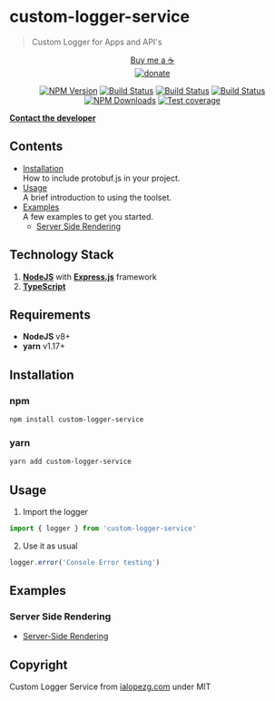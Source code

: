 # custom-logger-service

> Custom Logger for Apps and API's

<div align="center">

 <a href="https://www.paypal.me/isidrolopezg">Buy me a ☕️<br/><img src="https://img.shields.io/badge/Donate-PayPal-green" alt="donate"></a>

[![NPM Version][npm-image]][npm-url]
[![Build Status][travis-image]][travis-url]
[![Build Status][travis-image-windows]][travis-url]
[![Build Status][travis-image-osx]][travis-url]
[![NPM Downloads][downloads-image]][downloads-url]
[![Test coverage][coveralls-image]][coveralls-url]

</div>

<p align="center">

[**Contact the developer**](mailto:me@ialopezg.com)

</p>

Contents
--------
* [Installation](#installation)<br/>
  How to include protobuf.js in your project.
* [Usage](#usage)<br />
  A brief introduction to using the toolset.
* [Examples](#examples)<br />
  A few examples to get you started.
  * [Server Side Rendering](#server-side-rendering)

## Technology Stack

1. **[NodeJS](https://nodejs.org/en/)** with **[Express.js](http://expressjs.com/)** framework
2. **[TypeScript](https://www.typescriptlang.org/)**

## Requirements

- **NodeJS** v8+
- **yarn** v1.17+

Installation
-------------

### npm

```sh
npm install custom-logger-service
```

### yarn

```sh
yarn add custom-logger-service
```

Usage
-----

1. Import the logger

```js
import { logger } from 'custom-logger-service'
```

2. Use it as usual

```js
logger.error('Console Error testing')
```

Examples
--------

### Server Side Rendering

- [Server-Side Rendering](./exampes/ssr)

## Copyright

Custom Logger Service from [ialopezg.com](https://ialopezg.com) under MIT

[npm-image]: https://img.shields.io/npm/v/custom-logger-service.svg
[npm-url]: https://npmjs.org/package/custom-logger-service
[downloads-image]: https://img.shields.io/npm/dm/custom-logger-service.svg
[downloads-url]: https://www.npmjs.com/package/custom-logger-service
[travis-image]: https://img.shields.io/travis/ialopezg/custom-error-service/master.svg?label=linux
[travis-image-osx]: https://img.shields.io/travis/ialopezg/custom-error-service/master.svg?label=osx
[travis-image-windows]: https://img.shields.io/travis/ialopezg/custom-error-service/master.svg?label=windows
[travis-url]: https://travis-ci.org/ialopezg/custom-error-service
[coveralls-image]: https://img.shields.io/coveralls/ialopezg/custom-logger-service.svg?style=flat
[coveralls-url]: https://coveralls.io/r/ialopezg/custom-logger-service?branch=master
